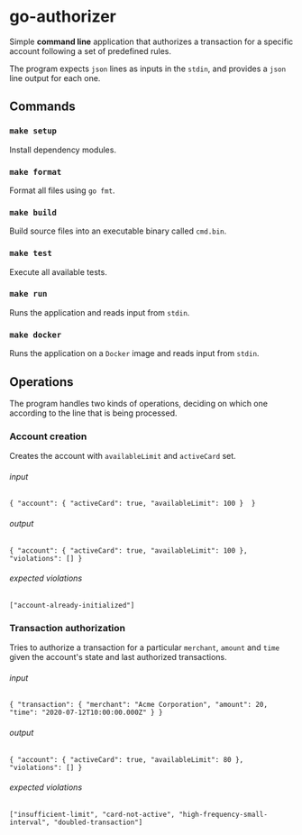 # go-authorizer
Simple **command line**  application that authorizes a transaction 
for a specific account following a set of predefined rules.

The program expects `json` lines as inputs in the `stdin`, 
and provides a `json` line output for each one.

## Commands

### `make setup`
Install dependency modules.

### `make format`
Format all files using `go fmt`.

### `make build`
Build source files into an executable binary called `cmd.bin`.

### `make test`                    
Execute all available tests.

### `make run`
Runs the application and reads input from `stdin`.

### `make docker`
Runs the application on a `Docker` image and reads input from `stdin`.

## Operations
The program handles two kinds of operations, deciding on which one according to the line that is being processed.

### Account creation
Creates the account with `availableLimit` and `activeCard` set.

###### input 
    { "account": { "activeCard": true, "availableLimit": 100 }  }
###### output 
    { "account": { "activeCard": true, "availableLimit": 100 }, "violations": [] }
###### expected violations
    ["account-already-initialized"]

### Transaction authorization
Tries to authorize a transaction for a particular `merchant`, `amount` and `time` given the account's state 
and last authorized transactions.

###### input 
    { "transaction": { "merchant": "Acme Corporation", "amount": 20, "time": "2020-07-12T10:00:00.000Z" } }
###### output 
    { "account": { "activeCard": true, "availableLimit": 80 }, "violations": [] }
###### expected violations
    ["insufficient-limit", "card-not-active", "high-frequency-small-interval", "doubled-transaction"]
